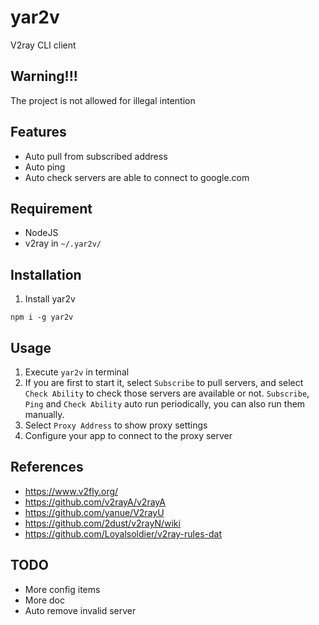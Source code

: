 # yar2v

V2ray CLI client

## Warning!!!

The project is not allowed for illegal intention

## Features

-   Auto pull from subscribed address
-   Auto ping
-   Auto check servers are able to connect to google.com

## Requirement

-   NodeJS
-   v2ray in `~/.yar2v/`

## Installation

1. Install yar2v

```
npm i -g yar2v
```

## Usage

1. Execute `yar2v` in terminal
2. If you are first to start it, select `Subscribe` to pull servers, and select `Check Ability` to check those servers are available or not. `Subscribe`, `Ping` and `Check Ability` auto run periodically, you can also run them manually.
3. Select `Proxy Address` to show proxy settings
4. Configure your app to connect to the proxy server

## References

-   https://www.v2fly.org/
-   https://github.com/v2rayA/v2rayA
-   https://github.com/yanue/V2rayU
-   https://github.com/2dust/v2rayN/wiki
-   https://github.com/Loyalsoldier/v2ray-rules-dat

## TODO

-   More config items
-   More doc
-   Auto remove invalid server

